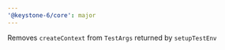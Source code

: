 ```yaml
---
'@keystone-6/core': major
---
```


Removes `createContext` from `TestArgs` returned by `setupTestEnv`
